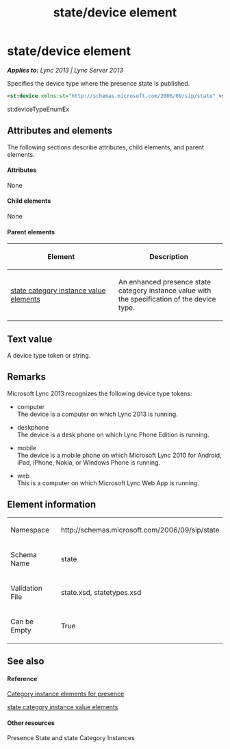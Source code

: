 ﻿---
title: state/device element
TOCTitle: state/device element
ms:assetid: d48a27ba-af85-49d9-9b95-ccfd490b093a
ms:mtpsurl: https://msdn.microsoft.com/en-us/library/Dn438959(v=office.15)
ms:contentKeyID: 57093993
ms.date: 07/24/2014
mtps_version: v=office.15
dev_langs:
- xml
---

# state/device element


_**Applies to:** Lync 2013 | Lync Server 2013_

Specifies the device type where the presence state is published.

``` xml
<st:device xmlns:st="http://schemas.microsoft.com/2006/09/sip/state" >st:deviceTypeEnumEx </st:device>
```

st:deviceTypeEnumEx

## Attributes and elements

The following sections describe attributes, child elements, and parent elements.

#### Attributes

None

#### Child elements

None

#### Parent elements

<table>
<colgroup>
<col style="width: 50%" />
<col style="width: 50%" />
</colgroup>
<thead>
<tr class="header">
<th><p>Element</p></th>
<th><p>Description</p></th>
</tr>
</thead>
<tbody>
<tr class="odd">
<td><p><a href="state-category-instance-value-elements.md">state category instance value elements</a></p></td>
<td><p>An enhanced presence state category instance value with the specification of the device type.</p></td>
</tr>
</tbody>
</table>


## Text value

A device type token or string.

## Remarks

Microsoft Lync 2013 recognizes the following device type tokens:

  - computer  
    The device is a computer on which Lync 2013 is running.

  - deskphone  
    The device is a desk phone on which Lync Phone Edition is running.

  - mobile  
    The device is a mobile phone on which Microsoft Lync 2010 for Android, iPad, iPhone, Nokia, or Windows Phone is running.

  - web  
    This is a computer on which Microsoft Lync Web App is running.

## Element information

<table>
<colgroup>
<col style="width: 50%" />
<col style="width: 50%" />
</colgroup>
<tbody>
<tr class="odd">
<td><p>Namespace</p></td>
<td><p>http://schemas.microsoft.com/2006/09/sip/state</p></td>
</tr>
<tr class="even">
<td><p>Schema Name</p></td>
<td><p>state</p></td>
</tr>
<tr class="odd">
<td><p>Validation File</p></td>
<td><p>state.xsd, statetypes.xsd</p></td>
</tr>
<tr class="even">
<td><p>Can be Empty</p></td>
<td><p>True</p></td>
</tr>
</tbody>
</table>


## See also

#### Reference

[Category instance elements for presence](category-instance-elements-for-presence.md)

[state category instance value elements](state-category-instance-value-elements.md)

#### Other resources

Presence State and state Category Instances

